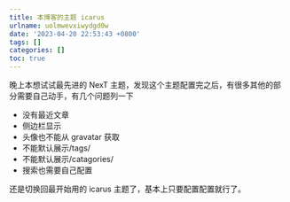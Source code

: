 ```yaml
---
title: 本博客的主题 icarus
urlname: uolmwevxiwydgd0w
date: '2023-04-20 22:53:43 +0800'
tags: []
categories: []
toc: true
---
```


晚上本想试试最先进的 NexT 主题，发现这个主题配置完之后，有很多其他的部分需要自己动手，有几个问题列一下

- 没有最近文章
- 侧边栏显示
- 头像也不能从 gravatar 获取
- 不能默认展示/tags/
- 不能默认展示/catagories/
- 搜索也需要自己配置

还是切换回最开始用的 icarus 主题了，基本上只要配置配置就行了。
